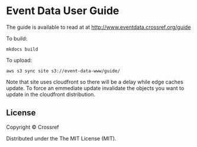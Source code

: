 # Event Data User Guide 

The guide is available to read at at http://www.eventdata.crossref.org/guide

To build:

    mkdocs build

To upload:

    aws s3 sync site s3://event-data-www/guide/

Note that site uses cloudfront so there will be a delay while edge caches update. To force an emmediate update invalidate the objects you want to update in the cloudfront distribution. 

## License

Copyright © Crossref

Distributed under the The MIT License (MIT).


